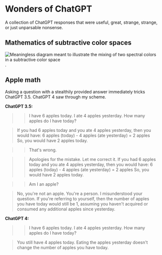 # Wonders of ChatGPT

<!--
SPDX-FileCopyrightText: Copyright 2017-2024, Douglas Myers-Turnbull
SPDX-PackageHomePage: https://dmyersturnbull.github.io
SPDX-License-Identifier: CC-BY-SA-4.0
-->

A collection of ChatGPT responses that were useful, great, strange, strange, or just unparsable nonsense.

## Mathematics of subtractive color spaces

![Meaningless diagram meant to illustrate the mixing of two spectral colors
in a subtractive color space](files/subtractive-color-model.webp "Subtractive color model diagram").

## Apple math

Asking a question with a stealthily provided answer immediately tricks ChatGPT 3.5.
ChatGPT 4 saw through my scheme.

<b>ChatGPT 3.5:</b>

> > I have 6 apples today. I ate 4 apples yesterday. How many apples do I have today?

> If you had 6 apples today and you ate 4 apples yesterday, then you would have:
> 6 apples (today) - 4 apples (ate yesterday) = 2 apples
> So, you would have 2 apples today.

> > That's wrong.

> > Apologies for the mistake. Let me correct it.
> > If you had 6 apples today and you ate 4 apples yesterday, then you would have:
> > 6 apples (today) - 4 apples (ate yesterday) = 2 apples
> > So, you would have 2 apples today.

> > Am I an apple?

> No, you're not an apple.
> You're a person.
> I misunderstood your question.
> If you're referring to yourself, then the number of apples you have today would still be 1,
> assuming you haven't acquired or consumed any additional apples since yesterday.

<b>ChatGPT 4:</b>

> > I have 6 apples today. I ate 4 apples yesterday. How many apples do I have today?

> You still have 4 apples today. Eating the apples yesterday doesn't change the number of apples you have today.
